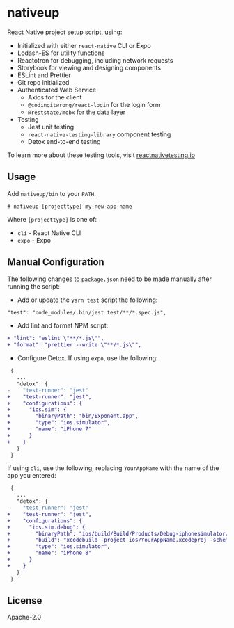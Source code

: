 # nativeup

React Native project setup script, using:

- Initialized with either `react-native` CLI or Expo
- Lodash-ES for utility functions
- Reactotron for debugging, including network requests
- Storybook for viewing and designing components
- ESLint and Prettier
- Git repo initialized
- Authenticated Web Service
  - Axios for the client
  - `@codingitwrong/react-login` for the login form
  - `@reststate/mobx` for the data layer
- Testing
  - Jest unit testing
  - `react-native-testing-library` component testing
  - Detox end-to-end testing

To learn more about these testing tools, visit [reactnativetesting.io](https://reactnativetesting.io)

## Usage

Add `nativeup/bin` to your `PATH`.

```
# nativeup [projecttype] my-new-app-name
```

Where `[projecttype]` is one of:

- `cli` - React Native CLI
- `expo` - Expo

## Manual Configuration

The following changes to `package.json` need to be made manually after running the script:

- Add or update the `yarn test` script the following:

```diff
"test": "node_modules/.bin/jest test/**/*.spec.js",
```

- Add lint and format NPM script:

```diff
+ "lint": "eslint \"**/*.js\"",
+ "format": "prettier --write \"**/*.js\"",
```

- Configure Detox. If using `expo`, use the following:

```diff
 {
   ...
   "detox": {
-    "test-runner": "jest"
+    "test-runner": "jest",
+    "configurations": {
+      "ios.sim": {
+        "binaryPath": "bin/Exponent.app",
+        "type": "ios.simulator",
+        "name": "iPhone 7"
+      }
+    }
   }
 }
```


If using `cli`, use the following, replacing `YourAppName` with the name of the app you entered:

```diff
 {
   ...
   "detox": {
-    "test-runner": "jest"
+    "test-runner": "jest",
+    "configurations": {
+      "ios.sim.debug": {
+        "binaryPath": "ios/build/Build/Products/Debug-iphonesimulator/YourAppName.app",
+        "build": "xcodebuild -project ios/YourAppName.xcodeproj -scheme YourAppName -configuration Debug -sdk iphonesimulator -derivedDataPath ios/build",
+        "type": "ios.simulator",
+        "name": "iPhone 8"
+      }
+    }
   }
 }
```

## License

Apache-2.0

